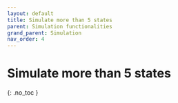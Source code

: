```yaml
---
layout: default
title: Simulate more than 5 states
parent: Simulation functionalities
grand_parent: Simulation
nav_order: 4
---
```


# Simulate more than 5 states
{: .no_toc }